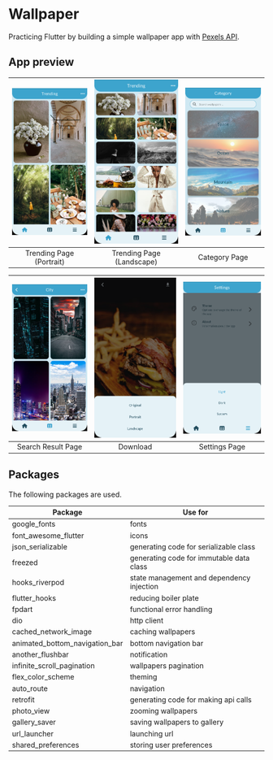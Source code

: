 # Wallpaper

Practicing Flutter by building a simple wallpaper app with [Pexels API](https://www.pexels.com/api/).

## App preview

| ![trending](screenshots/trending_page_1.png) | ![trending2](screenshots/trending_page_2.png) | ![category](screenshots/category_page.png) |
|:--------------------------------------------:|:---------------------------------------------:|:------------------------------------------:|
|           Trending Page (Portrait)           |           Trending Page (Landscape)           |               Category Page                |

| ![search](screenshots/search_result_page.png) | ![download](screenshots/download.png) | ![settings](screenshots/settings_page.png) |
|:---------------------------------------------:|:-------------------------------------:|:------------------------------------------:|
|              Search Result Page               |               Download                |               Settings Page                |

## Packages

The following packages are used.

| Package                        | Use for                                   |
| ------------------------------ | ----------------------------------------- |
| google_fonts                   | fonts                                     |
| font_awesome_flutter           | icons                                     |
| json_serializable              | generating code for serializable class    |
| freezed                        | generating code for immutable data class  |
| hooks_riverpod                 | state management and dependency injection |
| flutter_hooks                  | reducing boiler plate                     |
| fpdart                         | functional error handling                 |
| dio                            | http client                               |
| cached_network_image           | caching wallpapers                        |
| animated_bottom_navigation_bar | bottom navigation bar                     |
| another_flushbar               | notification                              |
| infinite_scroll_pagination     | wallpapers pagination                     |
| flex_color_scheme              | theming                                   |
| auto_route                     | navigation                                |
| retrofit                       | generating code for making api calls      |
| photo_view                     | zooming wallpapers                        |
| gallery_saver                  | saving wallpapers to gallery              |
| url_launcher                   | launching url                             |
| shared_preferences             | storing user preferences                  |
